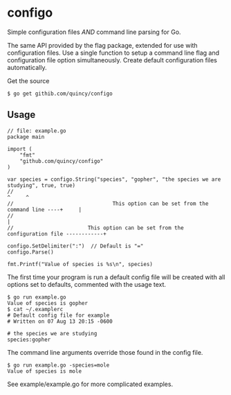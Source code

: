 configo
=======

Simple configuration files _AND_ command line parsing for Go.

The same API provided by the flag package, extended for use with configuration
files.  Use a single function to setup a command line flag and configuration
file option simultaneously.  Create default configuration files automatically.

Get the source

    $ go get githib.com/quincy/configo

Usage
-----

    // file: example.go
    package main
    
    import (
        "fmt"
        "github.com/quincy/configo"
    )
    
    var species = configo.String("species", "gopher", "the species we are studying", true, true)
    //                                                                                 ^     ^
    //                                This option can be set from the command line ----+     |
    //                                                                                       |
    //                        This option can be set from the configuration file ------------+

    configo.SetDelimiter(":")  // Default is "="
    configo.Parse()
    
    fmt.Printf("Value of species is %s\n", species)

The first time your program is run a default config file will be created with
all options set to defaults, commented with the usage text.

    $ go run example.go
    Value of species is gopher
    $ cat ~/.examplerc
    # Default config file for example
    # Written on 07 Aug 13 20:15 -0600
    
    # the species we are studying
    species:gopher
    
The command line arguments override those found in the config file.

    $ go run example.go -species=mole
    Value of species is mole

See example/example.go for more complicated examples.
